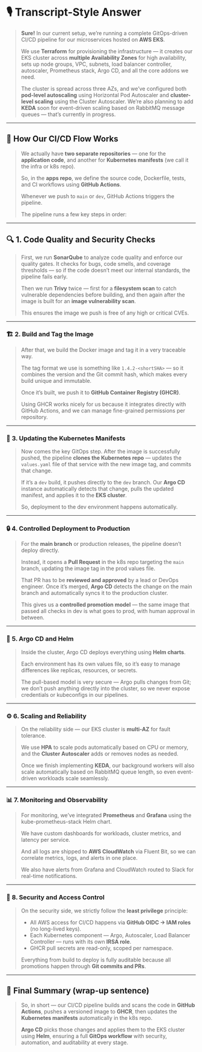 # 🎙️ **Transcript-Style Answer**

> **Sure!**
> In our current setup, we’re running a complete GitOps-driven CI/CD pipeline for our microservices hosted on **AWS EKS**.
>
> We use **Terraform** for provisioning the infrastructure — it creates our EKS cluster across **multiple Availability Zones** for high availability, sets up node groups, VPC, subnets, load balancer controller, autoscaler, Prometheus stack, Argo CD, and all the core addons we need.
>
> The cluster is spread across three AZs, and we’ve configured both **pod-level autoscaling** using Horizontal Pod Autoscaler and **cluster-level scaling** using the Cluster Autoscaler. We’re also planning to add **KEDA** soon for event-driven scaling based on RabbitMQ message queues — that’s currently in progress.

---

## 🧩 **How Our CI/CD Flow Works**

> We actually have **two separate repositories** — one for the **application code**, and another for **Kubernetes manifests** (we call it the infra or k8s repo).
>
> So, in the **apps repo**, we define the source code, Dockerfile, tests, and CI workflows using **GitHub Actions**.
>
> Whenever we push to `main` or `dev`, GitHub Actions triggers the pipeline.
>
> The pipeline runs a few key steps in order:

---

## 🔍 **1. Code Quality and Security Checks**

> First, we run **SonarQube** to analyze code quality and enforce our quality gates.
> It checks for bugs, code smells, and coverage thresholds — so if the code doesn’t meet our internal standards, the pipeline fails early.
>
> Then we run **Trivy** twice —
> first for a **filesystem scan** to catch vulnerable dependencies before building,
> and then again after the image is built for an **image vulnerability scan**.
>
> This ensures the image we push is free of any high or critical CVEs.

---

### 🏗️ **2. Build and Tag the Image**

> After that, we build the Docker image and tag it in a very traceable way.
>
> The tag format we use is something like `1.4.2-<shortSHA>` —
> so it combines the version and the Git commit hash, which makes every build unique and immutable.
>
> Once it’s built, we push it to **GitHub Container Registry (GHCR)**.
>
> Using GHCR works nicely for us because it integrates directly with GitHub Actions,
> and we can manage fine-grained permissions per repository.

---

### 🔄 **3. Updating the Kubernetes Manifests**

> Now comes the key GitOps step.
> After the image is successfully pushed, the pipeline **clones the Kubernetes repo** —
> updates the `values.yaml` file of that service with the new image tag,
> and commits that change.
>
> If it’s a `dev` build, it pushes directly to the `dev` branch.
> Our **Argo CD** instance automatically detects that change, pulls the updated manifest, and applies it to the **EKS cluster**.
>
> So, deployment to the dev environment happens automatically.

---

### 🔒 **4. Controlled Deployment to Production**

> For the **main branch** or production releases, the pipeline doesn’t deploy directly.
>
> Instead, it opens a **Pull Request** in the k8s repo targeting the `main` branch, updating the image tag in the prod values file.
>
> That PR has to be **reviewed and approved** by a lead or DevOps engineer.
> Once it’s merged, **Argo CD** detects the change on the main branch and automatically syncs it to the production cluster.
>
> This gives us a **controlled promotion model** — the same image that passed all checks in dev is what goes to prod, with human approval in between.

---

### 🚀 **5. Argo CD and Helm**

> Inside the cluster, Argo CD deploys everything using **Helm charts**.
>
> Each environment has its own values file, so it’s easy to manage differences like replicas, resources, or secrets.
>
> The pull-based model is very secure — Argo pulls changes from Git;
> we don’t push anything directly into the cluster, so we never expose credentials or kubeconfigs in our pipelines.

---

### ⚙️ **6. Scaling and Reliability**

> On the reliability side —
> our EKS cluster is **multi-AZ** for fault tolerance.
>
> We use **HPA** to scale pods automatically based on CPU or memory,
> and the **Cluster Autoscaler** adds or removes nodes as needed.
>
> Once we finish implementing **KEDA**, our background workers will also scale automatically based on RabbitMQ queue length,
> so even event-driven workloads scale seamlessly.

---

### 📊 **7. Monitoring and Observability**

> For monitoring, we’ve integrated **Prometheus** and **Grafana** using the kube-prometheus-stack Helm chart.
>
> We have custom dashboards for workloads, cluster metrics, and latency per service.
>
> And all logs are shipped to **AWS CloudWatch** via Fluent Bit, so we can correlate metrics, logs, and alerts in one place.
>
> We also have alerts from Grafana and CloudWatch routed to Slack for real-time notifications.

---

### 🔐 **8. Security and Access Control**

> On the security side, we strictly follow the **least privilege** principle:
>
> - All AWS access for CI/CD happens via **GitHub OIDC → IAM roles** (no long-lived keys).
> - Each Kubernetes component — Argo, Autoscaler, Load Balancer Controller — runs with its own **IRSA role**.
> - GHCR pull secrets are read-only, scoped per namespace.
>
> Everything from build to deploy is fully auditable because all promotions happen through **Git commits and PRs**.

---

## 🧩 **Final Summary (wrap-up sentence)**

> So, in short —
> our CI/CD pipeline builds and scans the code in **GitHub Actions**,
> pushes a versioned image to **GHCR**,
> then updates the **Kubernetes manifests** automatically in the k8s repo.
>
> **Argo CD** picks those changes and applies them to the EKS cluster using **Helm**,
> ensuring a full **GitOps workflow** with security, automation, and auditability at every stage.
